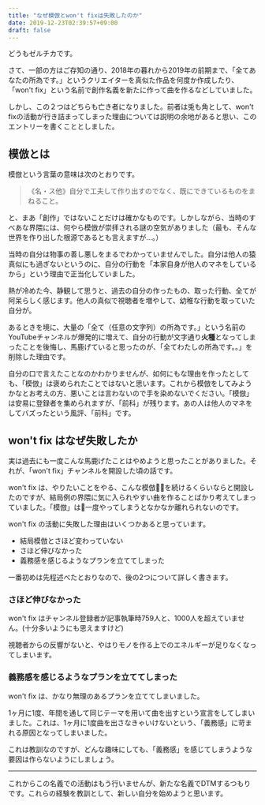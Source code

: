 ```yaml
---
title: "なぜ模倣とwon't fixは失敗したのか"
date: 2019-12-23T02:39:57+09:00
draft: false
---
```


どうもゼルチカです。

さて、一部の方はご存知の通り、2018年の暮れから2019年の前期まで、「全てあなたの所為です。」というクリエイターを真似た作品を何度か作成したり、「won't fix」という名前で創作名義を新たに作って曲を作るなどしていました。

しかし、この２つはどちらも亡き者になりました。前者は兎も角として、won't fixの活動が行き詰まってしまった理由については説明の余地があると思い、このエントリーを書くこととしました。

<!--more-->

## 模倣とは

模倣という言葉の意味は次のとおりです。

> 《名・ス他》自分で工夫して作り出すのでなく、既にできているものをまねること。

と、まあ「創作」ではないことだけは確かなものです。しかしながら、当時のすべあな界隈には、何やら模倣が崇拝される謎の空気がありました（最も、そんな世界を作り出した根源であるとも言えますが…。）

当時の自分は物事の善し悪しをまるでわかっていませんでした。自分は他人の猿真似にも過ぎないというのに、自分の行動を「本家自身が他人のマネをしているから」という理由で正当化していました。

熱が冷めた今、静観して思うと、過去の自分の作ったもの、取った行動、全てが阿呆らしく感じます。他人の真似で視聴者を増やして、幼稚な行動を取っていた自分が。

あるときを境に、大量の「全て（任意の文字列）の所為です。」という名前のYouTubeチャンネルが爆発的に増えて、自分の行動が文字通り**火種**となってしまったことを後悔し、馬鹿げていると思ったのが、「全てわたしの所為です。。」を削除した理由です。

自分の口で言えたことなのかわかりませんが、如何にもな理由を作ったとしても、「模倣」は褒められたことではないと思います。これから模倣をしてみようかなとお考えの方、悪いことは言わないので手を染めないでください。「模倣」は安易に登録者を集められますが、「前科」が残ります。あの人は他人のマネをしてバズったという風評、「前科」です。

## won't fix はなぜ失敗したか

実は過去にも一度こんな馬鹿げたことはやめようと思ったことがありました。それが、「won't fix」チャンネルを開設した頃の話です。

won't fix は、やりたいことをやる、こんな模倣を続けるくらいならと開設したのですが、結局例の界隈に気に入られやすい曲を作ることばかり考えてしまっていました。「模倣」は一度やってしまうとなかなか離れられないのです。

won't fix の活動に失敗した理由はいくつかあると思っています。

- 結局模倣とさほど変わっていない
- さほど伸びなかった
- 義務感を感じるようなプランを立ててしまった

一番初めは先程述べたとおりなので、後の2つについて詳しく書きます。

### さほど伸びなかった

won't fix はチャンネル登録者が記事執筆時759人と、1000人を超えていません。(十分多いようにも思えますけど)

視聴者からの反響がないと、やはりモノを作る上でのエネルギーが足りなくなってしまいます。

### 義務感を感じるようなプランを立ててしまった

won't fix は、かなり無理のあるプランを立ててしまいました。

1ヶ月に1度、年間を通して同じテーマを用いて曲を出すという宣言をしてしまいました。これは、1ヶ月に1度曲を出さなきゃいけないという、「義務感」に苛まれる原因となってしまいました。

これは教訓なのですが、どんな趣味にしても、「義務感」を感じてしまうような要因は作らないようにしましょう。

------

これからこの名義での活動はもう行いませんが、新たな名義でDTMするつもりです。これらの経験を教訓として、新しい自分を始めようと思います。